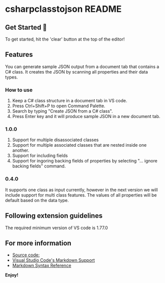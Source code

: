 # csharpclasstojson README

  ## Get Started 🚀  
  To get started, hit the 'clear' button at the top of the editor!  

 ## Features
 You can generate sample JSON output from a document tab that contains a C# class.
 It creates the JSON by scanning all properties and their data types.

 ### How to use
 1. Keep a C# class structure in a document tab in VS code.
 2. Press Ctrl+Shift+P to open Command Palette.
 3. Search by typing "Create JSON from a C# class".
 4. Press Enter key and it will produce sample JSON in a new document tab.

  ### 1.0.0
  1. Support for multiple disassociated classes
  2. Support for multiple associated classes that are nested inside one another.
  3. Support for including fields
  4. Support for ingoring backing fields of properties by selecting "... ignore backing fields" command.

  ### 0.4.0
  It supports one class as input currently, however in the next version we will include support for multi class features.
  The values of all properties will be default based on the data type.
  
## Following extension guidelines
The required minimum version of VS code is 1.77.0

## For more information
* [Source code:](https://github.com/AkshayRaut1321/csharpclasstojson)
* [Visual Studio Code's Markdown Support](http://code.visualstudio.com/docs/languages/markdown)
* [Markdown Syntax Reference](https://help.github.com/articles/markdown-basics/)

**Enjoy!**
